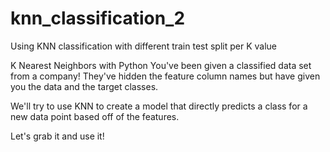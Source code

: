 # knn_classification_2
Using KNN classification with different train test split per K value


K Nearest Neighbors with Python
You've been given a classified data set from a company! They've hidden the feature column names but have given you the data and the target classes.

We'll try to use KNN to create a model that directly predicts a class for a new data point based off of the features.

Let's grab it and use it!
